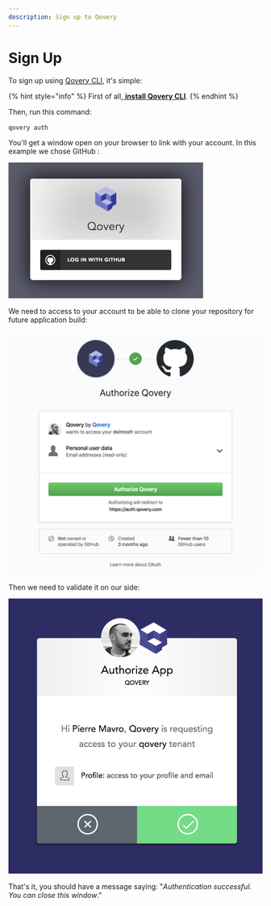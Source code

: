```yaml
---
description: Sign up to Qovery
---
```


# Sign Up

To sign up using [Qovery CLI](../extending-qovery/cli.md), it's simple:

{% hint style="info" %}
First of all,[ **install Qovery CLI**](../extending-qovery/cli.md).
{% endhint %}

Then, run this command:

```text
qovery auth
```

You'll get a window open on your browser to link with your account. In this example we chose GitHub :

![](../.gitbook/assets/qovery_auth.png)

We need to access to your account to be able to clone your repository for future application build:

![](../.gitbook/assets/github_connect.png)

Then we need to validate it on our side:

![](../.gitbook/assets/github_auth.png)

That's it, you should have a message saying: "_Authentication successful. You can close this window_."

